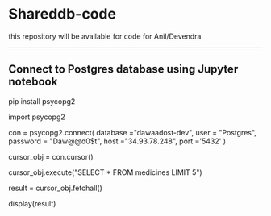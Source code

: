 # Shareddb-code
this repository will be available for code for Anil/Devendra
______________________________________________________________________________
## Connect to Postgres database using Jupyter notebook

pip install psycopg2

import psycopg2

con = psycopg2.connect(
database ="dawaadost-dev",
user = "Postgres",
password = "Daw@@d0$t",
host ="34.93.78.248",
port ='5432'
)

cursor_obj = con.cursor()

cursor_obj.execute("SELECT * FROM medicines LIMIT 5")

result = cursor_obj.fetchall()

display(result)
